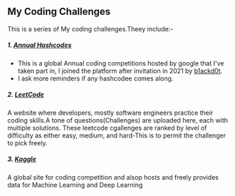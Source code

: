 ## My Coding Challenges
This is a series of My coding challenges.Theey include:- <br>

 ##### 1. [Annual Hashcodes](https://codingcompetitions.withgoogle.com/hashcode)
 - This is a global Annual coding competitions hosted by google that I've taken part in, I joined the platform after invitation in 2021 by [b1ackd0t](https://github.com/0x6f736f646f).
 - I ask more reminders if any hashcodee comes along.

##### 2. [LeetCode](https://leetcode.com/)
A website where developers, mostly software engineers practice their coding skills.A tone of questions(Challenges) are uploaded here, each with multiple solutions. These leetcode cgallenges are ranked by level of difficulty as either easy, medium, and hard-This is to permit the challenger to pick freely.

##### 3. [Kaggle](https://www.kaggle.com/)
A global site for coding competition and alsop hosts and freely provides data for Machine Learning and Deep Learning
